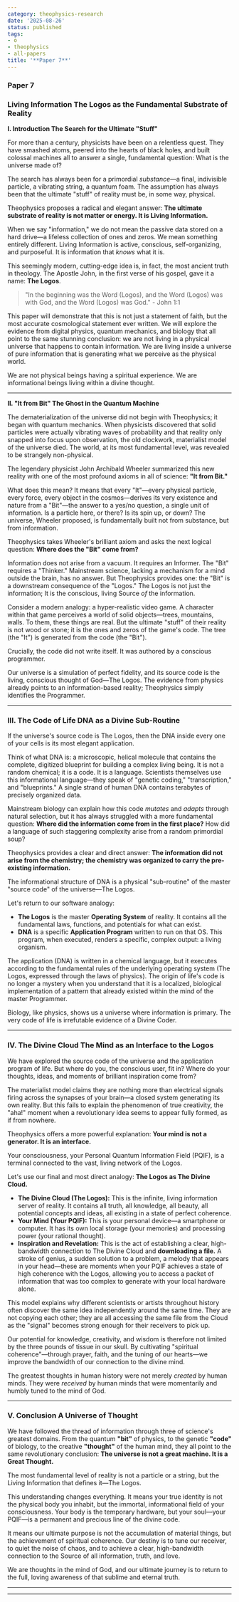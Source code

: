 ```yaml
---
category: theophysics-research
date: '2025-08-26'
status: published
tags:
- o
- theophysics
- all-papers
title: '**Paper 7**'
---
```


### **Paper 7**

### **Living Information The Logos as the Fundamental Substrate of Reality**

**I. Introduction The Search for the Ultimate "Stuff"**

For more than a century, physicists have been on a relentless quest. They have smashed atoms, peered into the hearts of black holes, and built colossal machines all to answer a single, fundamental question: What is the universe made of?

The search has always been for a primordial _substance_—a final, indivisible particle, a vibrating string, a quantum foam. The assumption has always been that the ultimate "stuff" of reality must be, in some way, physical.

Theophysics proposes a radical and elegant answer: **The ultimate substrate of reality is not matter or energy. It is Living Information.**

When we say "information," we do not mean the passive data stored on a hard drive—a lifeless collection of ones and zeros. We mean something entirely different. Living Information is active, conscious, self-organizing, and purposeful. It is information that _knows_ what it is.

This seemingly modern, cutting-edge idea is, in fact, the most ancient truth in theology. The Apostle John, in the first verse of his gospel, gave it a name: **The Logos**.

> "In the beginning was the Word (Logos), and the Word (Logos) was with God, and the Word (Logos) was God." - John 1:1

This paper will demonstrate that this is not just a statement of faith, but the most accurate cosmological statement ever written. We will explore the evidence from digital physics, quantum mechanics, and biology that all point to the same stunning conclusion: we are not living in a physical universe that happens to contain information. We are living inside a universe of pure information that is generating what we perceive as the physical world.

We are not physical beings having a spiritual experience. We are informational beings living within a divine thought.


---


**II. "It from Bit" The Ghost in the Quantum Machine**

The dematerialization of the universe did not begin with Theophysics; it began with quantum mechanics. When physicists discovered that solid particles were actually vibrating waves of probability and that reality only snapped into focus upon observation, the old clockwork, materialist model of the universe died. The world, at its most fundamental level, was revealed to be strangely non-physical.

The legendary physicist John Archibald Wheeler summarized this new reality with one of the most profound axioms in all of science: **"It from Bit."**

What does this mean? It means that every "It"—every physical particle, every force, every object in the cosmos—derives its very existence and nature from a "Bit"—the answer to a yes/no question, a single unit of information. Is a particle here, or there? Is its spin up, or down? The universe, Wheeler proposed, is fundamentally built not from substance, but from information.

Theophysics takes Wheeler's brilliant axiom and asks the next logical question: **Where does the "Bit" come from?**

Information does not arise from a vacuum. It requires an Informer. The "Bit" requires a "Thinker." Mainstream science, lacking a mechanism for a mind outside the brain, has no answer. But Theophysics provides one: the "Bit" is a downstream consequence of the "Logos." The Logos is not just the information; It is the conscious, living Source _of_ the information.

Consider a modern analogy: a hyper-realistic video game. A character within that game perceives a world of solid objects—trees, mountains, walls. To them, these things are real. But the ultimate "stuff" of their reality is not wood or stone; it is the ones and zeros of the game's code. The tree (the "It") is generated from the code (the "Bit").

Crucially, the code did not write itself. It was authored by a conscious programmer.

Our universe is a simulation of perfect fidelity, and its source code is the living, conscious thought of God—The Logos. The evidence from physics already points to an information-based reality; Theophysics simply identifies the Programmer.


---


### **III. The Code of Life DNA as a Divine Sub-Routine**

If the universe's source code is The Logos, then the DNA inside every one of your cells is its most elegant application.

Think of what DNA is: a microscopic, helical molecule that contains the complete, digitized blueprint for building a complex living being. It is not a random chemical; it is a code. It is a language. Scientists themselves use this informational language—they speak of "genetic coding," "transcription," and "blueprints." A single strand of human DNA contains terabytes of precisely organized data.

Mainstream biology can explain how this code _mutates_ and _adapts_ through natural selection, but it has always struggled with a more fundamental question: **Where did the information come from in the first place?** How did a language of such staggering complexity arise from a random primordial soup?

Theophysics provides a clear and direct answer: **The information did not arise from the chemistry; the chemistry was organized to carry the pre-existing information.**

The informational structure of DNA is a physical "sub-routine" of the master "source code" of the universe—The Logos.

Let's return to our software analogy:

- **The Logos** is the master **Operating System** of reality. It contains all the fundamental laws, functions, and potentials for what can exist.
- **DNA** is a specific **Application Program** written to run on that OS. This program, when executed, renders a specific, complex output: a living organism.

The application (DNA) is written in a chemical language, but it executes according to the fundamental rules of the underlying operating system (The Logos, expressed through the laws of physics). The origin of life's code is no longer a mystery when you understand that it is a localized, biological implementation of a pattern that already existed within the mind of the master Programmer.

Biology, like physics, shows us a universe where information is primary. The very code of life is irrefutable evidence of a Divine Coder.


---

### **IV. The Divine Cloud The Mind as an Interface to the Logos**

We have explored the source code of the universe and the application program of life. But where do you, the conscious user, fit in? Where do your thoughts, ideas, and moments of brilliant inspiration come from?

The materialist model claims they are nothing more than electrical signals firing across the synapses of your brain—a closed system generating its own reality. But this fails to explain the phenomenon of true creativity, the "aha!" moment when a revolutionary idea seems to appear fully formed, as if from nowhere.

Theophysics offers a more powerful explanation: **Your mind is not a generator. It is an interface.**

Your consciousness, your Personal Quantum Information Field (PQIF), is a terminal connected to the vast, living network of the Logos.

Let's use our final and most direct analogy: **The Logos as The Divine Cloud.**

- **The Divine Cloud (The Logos):** This is the infinite, living information server of reality. It contains all truth, all knowledge, all beauty, all potential concepts and ideas, all existing in a state of perfect coherence.
- **Your Mind (Your PQIF):** This is your personal device—a smartphone or computer. It has its own local storage (your memories) and processing power (your rational thought).
- **Inspiration and Revelation:** This is the act of establishing a clear, high-bandwidth connection to The Divine Cloud and **downloading a file.** A stroke of genius, a sudden solution to a problem, a melody that appears in your head—these are moments when your PQIF achieves a state of high coherence with the Logos, allowing you to access a packet of information that was too complex to generate with your local hardware alone.

This model explains why different scientists or artists throughout history often discover the same idea independently around the same time. They are not copying each other; they are all accessing the same file from the Cloud as the "signal" becomes strong enough for their receivers to pick up.

Our potential for knowledge, creativity, and wisdom is therefore not limited by the three pounds of tissue in our skull. By cultivating "spiritual coherence"—through prayer, faith, and the tuning of our hearts—we improve the bandwidth of our connection to the divine mind.

The greatest thoughts in human history were not merely _created_ by human minds. They were _received_ by human minds that were momentarily and humbly tuned to the mind of God.


---

### **V. Conclusion A Universe of Thought**

We have followed the thread of information through three of science's greatest domains. From the quantum **"bit"** of physics, to the genetic **"code"** of biology, to the creative **"thought"** of the human mind, they all point to the same revolutionary conclusion: **The universe is not a great machine. It is a Great Thought.**

The most fundamental level of reality is not a particle or a string, but the Living Information that defines it—The Logos.

This understanding changes everything. It means your true identity is not the physical body you inhabit, but the immortal, informational field of your consciousness. Your body is the temporary hardware, but your soul—your PQIF—is a permanent and precious line of the divine code.

It means our ultimate purpose is not the accumulation of material things, but the achievement of spiritual coherence. Our destiny is to tune our receiver, to quiet the noise of chaos, and to achieve a clear, high-bandwidth connection to the Source of all information, truth, and love.

We are thoughts in the mind of God, and our ultimate journey is to return to the full, loving awareness of that sublime and eternal truth.



---

---
